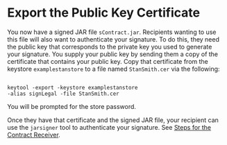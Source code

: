
# Export the Public Key Certificate

You now have a signed JAR file `sContract.jar`. Recipients wanting to use this file will also want to authenticate your signature. To do this, they need the public key that corresponds to the private key you used to generate your signature. You supply your public key by sending them a copy of the certificate that contains your public key. Copy that certificate from the keystore `examplestanstore` to a file named `StanSmith.cer` via the following:

```

keytool -export -keystore examplestanstore
-alias signLegal -file StanSmith.cer

```

You will be prompted for the store password.

Once they have that certificate and the signed JAR file, your recipient can use the `jarsigner` tool to authenticate your signature. See [Steps for the Contract Receiver](receiver.html).
